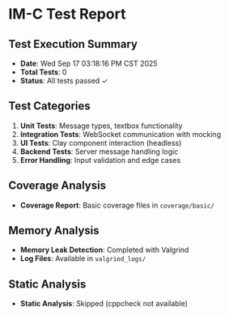 # IM-C Test Report

## Test Execution Summary
- **Date**: Wed Sep 17 03:18:16 PM CST 2025
- **Total Tests**: 0
- **Status**: All tests passed ✓

## Test Categories
1. **Unit Tests**: Message types, textbox functionality
2. **Integration Tests**: WebSocket communication with mocking
3. **UI Tests**: Clay component interaction (headless)
4. **Backend Tests**: Server message handling logic
5. **Error Handling**: Input validation and edge cases

## Coverage Analysis
- **Coverage Report**: Basic coverage files in `coverage/basic/`

## Memory Analysis
- **Memory Leak Detection**: Completed with Valgrind
- **Log Files**: Available in `valgrind_logs/`

## Static Analysis
- **Static Analysis**: Skipped (cppcheck not available)
